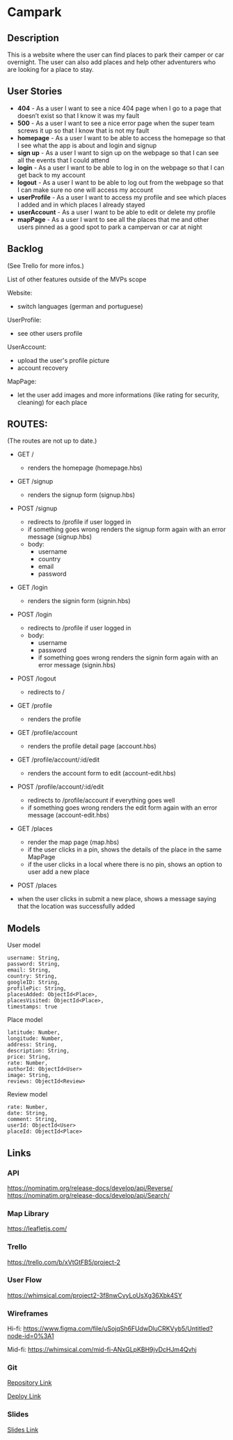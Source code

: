 # Campark


## Description

This is a website where the user can find places to park their camper or car overnight. The user can also add places and help other adventurers who are looking for a place to stay.

## User Stories

- **404** - As a user I want to see a nice 404 page when I go to a page that doesn’t exist so that I know it was my fault 
- **500** - As a user I want to see a nice error page when the super team screws it up so that I know that is not my fault
- **homepage** - As a user I want to be able to access the homepage so that I see what the app is about and login and signup
- **sign up** - As a user I want to sign up on the webpage so that I can see all the events that I could attend
- **login** - As a user I want to be able to log in on the webpage so that I can get back to my account
- **logout** - As a user I want to be able to log out from the webpage so that I can make sure no one will access my account
- **userProfile** - As a user I want to access my profile and see which places I added and in which places I already stayed
- **userAccount** - As a user I want to be able to edit or delete my profile
- **mapPage** - As a user I want to see all the places that me and other users pinned as a good spot to park a campervan or car at night


## Backlog
(See Trello for more infos.)

List of other features outside of the MVPs scope

Website:
- switch languages (german and portuguese)

UserProfile:
- see other users profile

UserAccount:
- upload the user's profile picture
- account recovery

MapPage:
- let the user add images and more informations (like rating for security, cleaning) for each place


## ROUTES:
(The routes are not up to date.)

- GET /
  - renders the homepage (homepage.hbs)

- GET /signup
  - renders the signup form (signup.hbs)

- POST /signup
  - redirects to /profile if user logged in
  - if something goes wrong renders the signup form again with an error message (signup.hbs)
  - body:
    - username
    - country
    - email
    - password

- GET /login
  - renders the signin form (signin.hbs)

- POST /login
  - redirects to /profile if user logged in
  - body:
    - username
    - password
    - if something goes wrong renders the signin form again with an error message (signin.hbs)

- POST /logout
  - redirects to /

- GET /profile
  - renders the profile

- GET /profile/account
  - renders the profile detail page (account.hbs)

- GET /profile/account/:id/edit
  - renders the account form to edit (account-edit.hbs)

- POST /profile/account/:id/edit
  - redirects to /profile/account if everything goes well
  - if something goes wrong renders the edit form again with an error message (account-edit.hbs)

- GET /places
    - render the map page (map.hbs)
    - if the user clicks in a pin, shows the details of the place in the same MapPage
    - if the user clicks in a local where there is no pin, shows an option to user add a new place

- POST /places
 - when the user clicks in submit a new place, shows a message saying that the location was successfully added

## Models

User model

```
username: String,
password: String,
email: String,
country: String,
googleID: String,
profilePic: String,
placesAdded: ObjectId<Place>,
placesVisited: ObjectId<Place>,
timestamps: true
```

Place model

```
latitude: Number,
longitude: Number,
address: String,
description: String,
price: String,
rate: Number,
authorId: ObjectId<User>
image: String,
reviews: ObjectId<Review>

```
Review model

```
rate: Number,
date: String,
comment: String,
userId: ObjectId<User>
placeId: ObjectId<Place>

```

## Links

### API
https://nominatim.org/release-docs/develop/api/Reverse/
https://nominatim.org/release-docs/develop/api/Search/

### Map Library

https://leafletjs.com/

### Trello

https://trello.com/b/xVtGtFB5/project-2


### User Flow
https://whimsical.com/project2-3f8nwCvyLoUsXg36Xbk4SY

### Wireframes
Hi-fi:
https://www.figma.com/file/uSojqSh6FUdwDluCRKVyb5/Untitled?node-id=0%3A1

Mid-fi:
https://whimsical.com/mid-fi-ANxGLpKBH9jvDcHJm4Qvhj

### Git

[Repository Link](https://github.com/Joanneseiler/campark)

[Deploy Link](https://campark-app.herokuapp.com/map)

### Slides

[Slides Link](https://drive.google.com/file/d/1DT7e2nw0LnM5XHEzo2p4nNTvoILiRWdT/view?usp=sharing)
